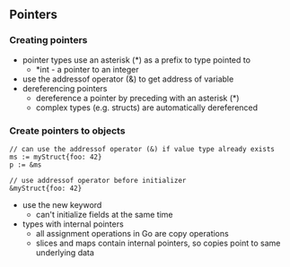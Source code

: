 ## Pointers

### Creating pointers
- pointer types use an asterisk (*) as a prefix to type pointed to
    - *int - a pointer to an integer
- use the addressof operator (&) to get address of variable
- dereferencing pointers
    - dereference a pointer by preceding with an asterisk (*)
    - complex types (e.g. structs) are automatically dereferenced

### Create pointers to objects
```golang
// can use the addressof operator (&) if value type already exists
ms := myStruct{foo: 42}
p := &ms

// use addressof operator before initializer
&myStruct{foo: 42}
```
- use the new keyword
    - can't initialize fields at the same time
- types with internal pointers
    - all assignment operations in Go are copy operations
    - slices and maps contain internal pointers, so copies point to same underlying data